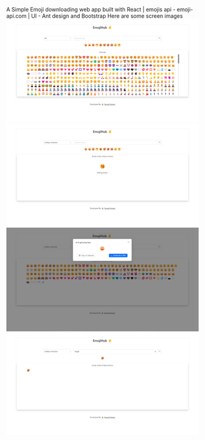 A Simple Emoji downloading web app built with React | emojis api - emoji-api.com | UI - Ant design and Bootstrap
Here are some screen images
![Image](Screen_Images/Image1.png)
![Image](Screen_Images/Image2.png)
![Image](Screen_Images/Image3.png)
![Image](Screen_Images/Image4.png)
